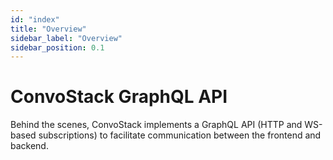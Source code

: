 ```yaml
---
id: "index"
title: "Overview"
sidebar_label: "Overview"
sidebar_position: 0.1
---
```


# ConvoStack GraphQL API

Behind the scenes, ConvoStack implements a GraphQL API (HTTP and WS-based subscriptions) to facilitate communication between the frontend and backend.
